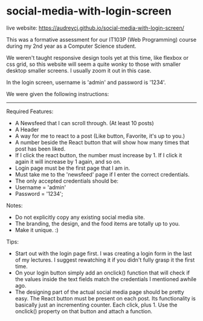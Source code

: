 # social-media-with-login-screen
live website: https://audreycj.github.io/social-media-with-login-screen/

This was a formative assessment for our IT103P (Web Programming) course during my 2nd year as a Computer Science student.

We weren't taught responsive design tools yet at this time, like flexbox or css grid, so this website will seem a quite wonky to those with smaller desktop smaller screens. I usually zoom it out in this case.

In the login screen, username is 'admin' and password is '1234'.

We were given the following instructions:

-------

Required Features: 
- A Newsfeed that I can scroll through. (At least 10 posts)
- A Header
- A way for me to react to a post (Like button, Favorite, it's up to you.)
- A number beside the React button that will show how many times that post has been liked.
- If I click the react button, the number must increase by 1. If I click it again it will increase by 1 again, and so on.
- Login page must be the first page that I am in.
- Must take me to the 'newsfeed' page if I enter the correct credentials. 
- The only accepted credentials should be:
- Username = 'admin'
- Password = '1234';

Notes: 
- Do not explicitly copy any existing social media site.
- The branding, the design, and the food items are totally up to you.
- Make it unique. :) 

Tips:
- Start out with the login page first. I was creating a login form in the last of my lectures. I suggest rewatching it if you didn't fully grasp it the first time.
- On your login button simply add an onclick() function that will check if the values inside the text fields match the credentials I mentioned awhile ago.
- The designing part of the actual social media page should be pretty easy. The React button must be present on each post. Its functionality is basically just an incrementing counter. Each click, plus 1. Use the onclick() property on that button and attach a function.
